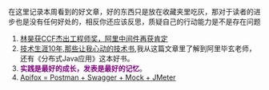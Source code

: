 在这里记录本周看到的好文章，好的东西只是放在收藏夹里吃灰，那对于读者的进步也是没有任何好处的，相反你还应该反思，质疑自己的行动能力是不是存在问题

1. [林昊获CCF杰出工程师奖，阿里中间件再获肯定](https://developer.aliyun.com/article/781179)
2. [技术生涯10年,那些让我心动的技术书](https://mp.weixin.qq.com/s/8yFgmHWd27XD_LgSLcSC_Q),我从这篇文章里了解到阿里毕玄老师，还有《分布式Java应用》这本好书。
3. **<font color="purple">实践是最好的成长，发表是最好的记忆</font>**。
4. [Apifox = Postman + Swagger + Mock + JMeter](https://www.apifox.cn/)